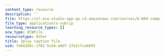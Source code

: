 ```yaml
---
content_type: resource
description: ''
file: https://ol-ocw-studio-app-qa.s3.amazonaws.com/courses/6-004-computation-structures-spring-2017/7e0426bc1f825cb4a9df1fe2c7ca6893_xvojobO-1Hw.vtt
file_type: application/x-subrip
learning_resource_types: []
ocw_type: OCWFile
resourcetype: Other
title: 3play caption file
uid: 7e0426bc-1f82-5cb4-a9df-1fe2c7ca6893
---
```

